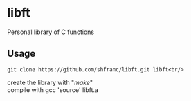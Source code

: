 # libft
Personal library of C functions

## Usage
  
    git clone https://github.com/shfranc/libft.git libft<br/>
create the library with "<i>make</i>" <br/>
compile with gcc 'source' libft.a
